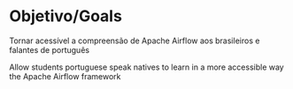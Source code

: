 # Objetivo/Goals

Tornar acessível a compreensão de Apache Airflow aos brasileiros e falantes de português

Allow students portuguese speak natives to learn in a more accessible way the Apache Airflow framework
